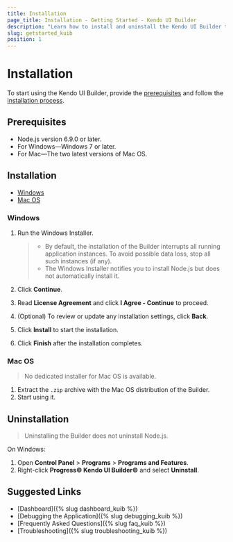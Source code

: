 ```yaml
---
title: Installation
page_title: Installation - Getting Started - Kendo UI Builder
description: "Learn how to install and uninstall the Kendo UI Builder tool for creating and managing Angular and AngularJS-based web applications."
slug: getstarted_kuib
position: 1
---
```


# Installation

To start using the Kendo UI Builder, provide the [prerequisites](#toc-prerequisites) and follow the [installation process](#toc-installation).  

## Prerequisites

* Node.js version 6.9.0 or later.
* For Windows&mdash;Windows 7 or later.
* For Mac&mdash;The two latest versions of Mac OS.

## Installation

* [Windows](#toc-windows)
* [Mac OS](#toc-mac-os)

### Windows

1. Run the Windows Installer.

    > * By default, the installation of the Builder interrupts all running application instances. To avoid possible data loss, stop all such instances (if any).
    > * The Windows Installer notifies you to install Node.js but does not automatically install it.

1. Click **Continue**.
1. Read **License Agreement** and click **I Agree - Continue** to proceed.
1. (Optional) To review or update any installation settings, click **Back**.
1. Click **Install** to start the installation.
1. Click **Finish** after the installation completes.

### Mac OS

> No dedicated installer for Mac OS is available.

1. Extract the `.zip` archive with the Mac OS distribution of the Builder.
1. Start using it.

## Uninstallation

> Uninstalling the Builder does not uninstall Node.js.

On Windows:

1. Open **Control Panel** > **Programs** > **Programs and Features**.
1. Right-click **Progress&copy; Kendo UI Builder&copy;** and select **Uninstall**.

## Suggested Links

* [Dashboard]({% slug dashboard_kuib %})
* [Debugging the Application]({% slug debugging_kuib %})
* [Frequently Asked Questions]({% slug faq_kuib %})
* [Troubleshooting]({% slug troubleshooting_kuib %})
